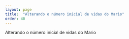```yaml
---
layout: page
title:  "Alterando o número inicial de vidas do Mario"
order: 40
---
```


Alterando o número inicial de vidas do Mario